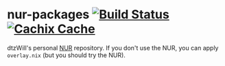 # nur-packages [![Build Status][build-status-shield]][build-status] [![Cachix Cache][cachix-cache-shield]][cachix-cache]

[build-status]: https://travis-ci.org/dtzWill/nur-packages
[build-status-shield]: https://travis-ci.org/dtzWill/nur-packages.svg?branch=master
[cachix-cache]: https://allvm.cachix.org
[cachix-cache-shield]: https://img.shields.io/badge/cachix-allvm-blue.svg

dtzWill's personal [NUR][nur] repository. If you don't use the NUR, you can apply
`overlay.nix` (but you should try the NUR).

[nur]: https://github.com/nix-community/NUR

